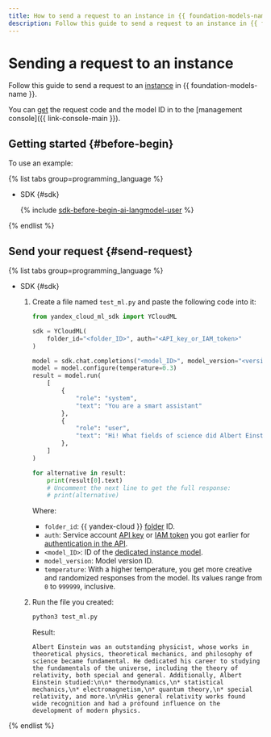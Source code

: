 ```yaml
---
title: How to send a request to an instance in {{ foundation-models-name }}
description: Follow this guide to send a request to an instance in {{ foundation-models-name }}.
---
```


# Sending a request to an instance

Follow this guide to send a request to an [instance](../../concepts/generation/dedicated-instance.md) in {{ foundation-models-name }}.

You can [get](get-instance.md) the request code and the model ID in to the [management console]({{ link-console-main }}).


## Getting started {#before-begin}

To use an example:

{% list tabs group=programming_language %}

- SDK {#sdk}

  {% include [sdk-before-begin-ai-langmodel-user](../../../_includes/ai-studio/sdk-before-begin-ai-langmodel-user.md) %}

{% endlist %}


## Send your request {#send-request}

{% list tabs group=programming_language %}

- SDK {#sdk}

  1. Create a file named `test_ml.py` and paste the following code into it:

      ```python
      from yandex_cloud_ml_sdk import YCloudML

      sdk = YCloudML(
          folder_id="<folder_ID>", auth="<API_key_or_IAM_token>"
      )

      model = sdk.chat.completions("<model_ID>", model_version="<version_ID>")
      model = model.configure(temperature=0.3)
      result = model.run(
          [
              {
                  "role": "system",
                  "text": "You are a smart assistant"
              },
              {
                  "role": "user",
                  "text": "Hi! What fields of science did Albert Einstein study?",
              },
          ]
      )

      for alternative in result:
          print(result[0].text)
          # Uncomment the next line to get the full response:
          # print(alternative)
      ```

      Where:

      * `folder_id`: {{ yandex-cloud }} [folder](../../../resource-manager/concepts/resources-hierarchy.md#folder) ID.
      * `auth`: Service account [API key](../../../iam/concepts/authorization/api-key.md) or [IAM token](../../../iam/concepts/authorization/iam-token.md) you got earlier for [authentication in the API](../../api-ref/authentication.md).
      * `<model_ID>`: ID of the [dedicated instance model](../../concepts/generation/dedicated-instance.md#models).
      * `model_version`: Model version ID.
      * `temperature`: With a higher temperature, you get more creative and randomized responses from the model. Its values range from `0` to `999999`, inclusive.

  1. Run the file you created:

      ```bash
      python3 test_ml.py
      ```

      Result:

      ```text
      Albert Einstein was an outstanding physicist, whose works in theoretical physics, theoretical mechanics, and philosophy of science became fundamental. He dedicated his career to studying the fundamentals of the universe, including the theory of relativity, both special and general. Additionally, Albert Einstein studied:\n\n* thermodynamics,\n* statistical mechanics,\n* electromagnetism,\n* quantum theory,\n* special relativity, and more.\n\nHis general relativity works found wide recognition and had a profound influence on the development of modern physics.
      ```

{% endlist %}